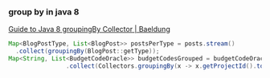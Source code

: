 ###  group by in java 8


[Guide to Java 8 groupingBy Collector | Baeldung](https://www.baeldung.com/java-groupingby-collector "Guide to Java 8 groupingBy Collector | Baeldung")


 

```java
Map<BlogPostType, List<BlogPost>> postsPerType = posts.stream()
  .collect(groupingBy(BlogPost::getType));
Map<String, List<BudgetCodeOracle>> budgetCodesGrouped = budgetCodeOracleList.stream()
                .collect(Collectors.groupingBy(x -> x.getProjectId().toString() + "-" + x.getWorkingYear().toString()));
```
